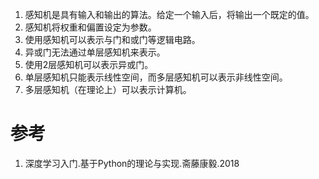 
1. 感知机是具有输入和输出的算法。给定一个输入后，将输出一个既定的值。
2. 感知机将权重和偏置设定为参数。
3. 使用感知机可以表示与门和或门等逻辑电路。
4. 异或门无法通过单层感知机来表示。
5. 使用2层感知机可以表示异或门。
6. 单层感知机只能表示线性空间，而多层感知机可以表示非线性空间。
7. 多层感知机（在理论上）可以表示计算机。

# 参考

1. 深度学习入门.基于Python的理论与实现.斋藤康毅.2018